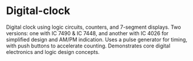# Digital-clock
Digital clock using logic circuits, counters, and 7-segment displays. Two versions: one with IC 7490 &amp; IC 7448, and another with IC 4026 for simplified design and AM/PM indication. Uses a pulse generator for timing, with push buttons to accelerate counting. Demonstrates core digital electronics and logic design concepts.
